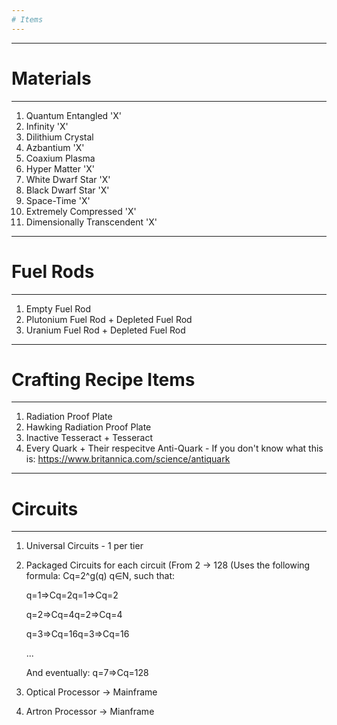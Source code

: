 ```yaml
---
# Items
---
```




---
# Materials
---
1. Quantum Entangled 'X'
2. Infinity 'X'
3. Dilithium Crystal
4. Azbantium 'X'
5. Coaxium Plasma
6. Hyper Matter 'X'
7. White Dwarf Star 'X'
8. Black Dwarf Star 'X'
9. Space-Time 'X'
10. Extremely Compressed 'X'
11. Dimensionally Transcendent 'X'


---
# Fuel Rods
---
1. Empty Fuel Rod
2. Plutonium Fuel Rod + Depleted Fuel Rod
3. Uranium Fuel Rod + Depleted Fuel Rod


---
# Crafting Recipe Items
---

1. Radiation Proof Plate
2. Hawking Radiation Proof Plate
3. Inactive Tesseract + Tesseract
4. Every Quark + Their respecitve Anti-Quark - If you don't know what this is: https://www.britannica.com/science/antiquark

---
# Circuits
---
1. Universal Circuits - 1 per tier
2. Packaged Circuits for each circuit (From 2 -> 128 (Uses the following formula: Cq​=2^g(q) q∈N, such that:

    q=1⇒Cq=2q=1⇒Cq​=2

    q=2⇒Cq=4q=2⇒Cq​=4

    q=3⇒Cq=16q=3⇒Cq​=16

    ...

    And eventually:
    q=7⇒Cq=128

3. Optical Processor -> Mainframe
4. Artron Processor -> Mianframe



